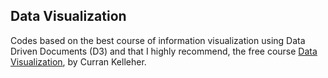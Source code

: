 ## Data Visualization

Codes based on the best course of information visualization using Data Driven Documents (D3) and that I highly recommend,
the free course [Data Visualization](https://curran.github.io/dataviz-course-2018/), by Curran Kelleher.

